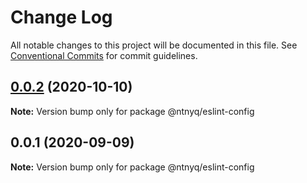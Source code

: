 # Change Log

All notable changes to this project will be documented in this file.
See [Conventional Commits](https://conventionalcommits.org) for commit guidelines.

## [0.0.2](https://github.com/ntnyq/configs/compare/@ntnyq/eslint-config@0.0.1...@ntnyq/eslint-config@0.0.2) (2020-10-10)

**Note:** Version bump only for package @ntnyq/eslint-config

## 0.0.1 (2020-09-09)

**Note:** Version bump only for package @ntnyq/eslint-config
